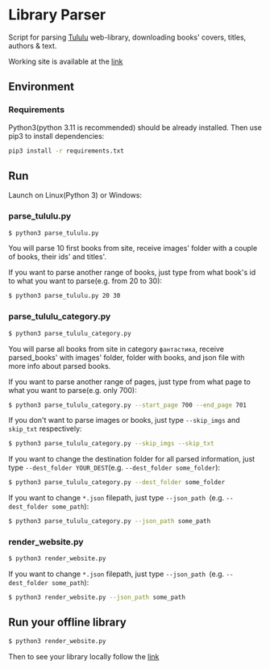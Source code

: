 # Library Parser

Script for parsing [Tululu](https://tululu.org/) web-library, downloading books' covers, titles, authors & text.

Working site is available at the [link](https://lexlobachev.github.io/library_parse/pages/index1.html)

## Environment

### Requirements

Python3(python 3.11 is recommended) should be already installed. Then use pip3 to install dependencies:

```bash
pip3 install -r requirements.txt
```

## Run

Launch on Linux(Python 3) or Windows:

### parse_tululu.py

```bash
$ python3 parse_tululu.py
```

You will parse 10 first books from site, receive images' folder with a couple of books, their ids' and titles'.

If you want to parse another range of books, just type from what book's id to what you want to parse(e.g. from 20 to
30):

```bash
$ python3 parse_tululu.py 20 30
```

### parse_tululu_category.py

```bash
$ python3 parse_tululu_category.py
```

You will parse all books from site in category `фантастика`, receive parsed_books' with images' folder, folder with
books, and json file with more info about parsed books.

If you want to parse another range of pages, just type from what page to what you want to parse(e.g. only 700):

```bash
$ python3 parse_tululu_category.py --start_page 700 --end_page 701
```

If you don't want to parse images or books, just type `--skip_imgs` and `skip_txt` respectively:

```bash
$ python3 parse_tululu_category.py --skip_imgs --skip_txt
```

If you want to change the destination folder for all parsed information, just type `--dest_folder YOUR_DEST`(e.g. `--dest_folder some_folder`):

```bash
$ python3 parse_tululu_category.py --dest_folder some_folder
```

If you want to change `*.json` filepath, just type `--json_path `(e.g. `--dest_folder some_path`):

```bash
$ python3 parse_tululu_category.py --json_path some_path
```

### render_website.py

```bash
$ python3 render_website.py
```

If you want to change `*.json` filepath, just type `--json_path `(e.g. `--dest_folder some_path`):

```bash
$ python3 render_website.py --json_path some_path
```

## Run your offline library

```bash
$ python3 render_website.py
```

Then to see your library locally follow the [link](http://127.0.0.1:5500/pages/index1.html)

